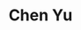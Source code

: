 ---
# Display name

title: Chen Yu
user_groups: ["Graduated Ph.D Students"]



organizations:
- name: 2016-2021 

Interests:
- 

---